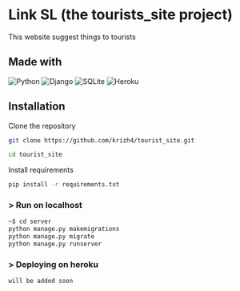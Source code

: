 # Link SL (the tourists_site project)

This website suggest things to tourists

## Made with

![Python](https://img.shields.io/badge/python-3670A0?style=for-the-badge&logo=python&logoColor=ffdd54)
![Django](https://img.shields.io/badge/django-%23092E20.svg?style=for-the-badge&logo=django&logoColor=white)
![SQLite](https://img.shields.io/badge/sqlite-%2307405e.svg?style=for-the-badge&logo=sqlite&logoColor=white)
![Heroku](https://img.shields.io/badge/heroku-%23430098.svg?style=for-the-badge&logo=heroku&logoColor=white)
 
## Installation

Clone the repository

```bash
git clone https://github.com/krizh4/tourist_site.git
```
```bash
cd tourist_site
```
Install requirements
```bash
pip install -r requirements.txt
```
### > Run on localhost

```bash
~$ cd server
python manage.py makemigrations
python manage.py migrate
python manage.py runserver
```

### > Deploying on heroku
```will be added soon```
